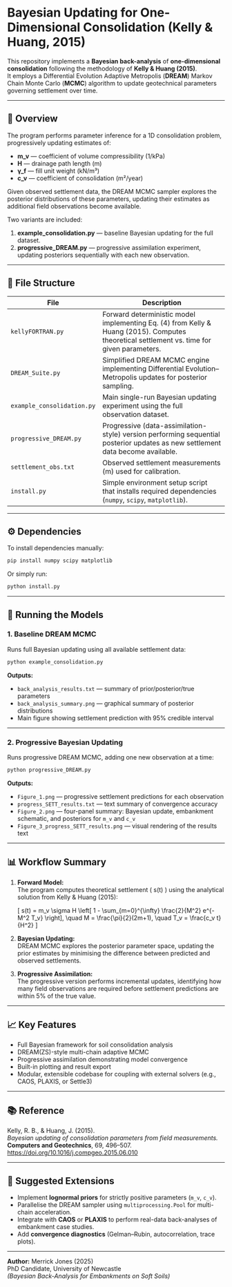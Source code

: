 # Bayesian Updating for One-Dimensional Consolidation (Kelly & Huang, 2015)

This repository implements a **Bayesian back-analysis** of **one-dimensional consolidation** following the methodology of **Kelly & Huang (2015)**.  
It employs a Differential Evolution Adaptive Metropolis (**DREAM**) Markov Chain Monte Carlo (**MCMC**) algorithm to update geotechnical parameters governing settlement over time.

---

## 🧩 Overview

The program performs parameter inference for a 1D consolidation problem, progressively updating estimates of:
- **m_v** — coefficient of volume compressibility (1/kPa)  
- **H** — drainage path length (m)  
- **γ_f** — fill unit weight (kN/m³)  
- **c_v** — coefficient of consolidation (m²/year)

Given observed settlement data, the DREAM MCMC sampler explores the posterior distributions of these parameters, updating their estimates as additional field observations become available.

Two variants are included:
1. **example_consolidation.py** — baseline Bayesian updating for the full dataset.  
2. **progressive_DREAM.py** — progressive assimilation experiment, updating posteriors sequentially with each new observation.

---

## 📁 File Structure

| File | Description |
|------|--------------|
| `kellyFORTRAN.py` | Forward deterministic model implementing Eq. (4) from Kelly & Huang (2015). Computes theoretical settlement vs. time for given parameters. |
| `DREAM_Suite.py` | Simplified DREAM MCMC engine implementing Differential Evolution–Metropolis updates for posterior sampling. |
| `example_consolidation.py` | Main single-run Bayesian updating experiment using the full observation dataset. |
| `progressive_DREAM.py` | Progressive (data-assimilation-style) version performing sequential posterior updates as new settlement data become available. |
| `settlement_obs.txt` | Observed settlement measurements (m) used for calibration. |
| `install.py` | Simple environment setup script that installs required dependencies (`numpy`, `scipy`, `matplotlib`). |

---

## ⚙️ Dependencies

To install dependencies manually:

```bash
pip install numpy scipy matplotlib
```

Or simply run:

```bash
python install.py
```

---

## 🚀 Running the Models

### 1. Baseline DREAM MCMC
Runs full Bayesian updating using all available settlement data:

```bash
python example_consolidation.py
```

**Outputs:**
- `back_analysis_results.txt` — summary of prior/posterior/true parameters  
- `back_analysis_summary.png` — graphical summary of posterior distributions  
- Main figure showing settlement prediction with 95% credible interval

---

### 2. Progressive Bayesian Updating
Runs progressive DREAM MCMC, adding one new observation at a time:

```bash
python progressive_DREAM.py
```

**Outputs:**
- `Figure_1.png` — progressive settlement predictions for each observation  
- `progress_SETT_results.txt` — text summary of convergence accuracy  
- `Figure_2.png` — four-panel summary: Bayesian update, embankment schematic, and posteriors for `m_v` and `c_v`  
- `Figure_3_progress_SETT_results.png` — visual rendering of the results text

---

## 📊 Workflow Summary

1. **Forward Model:**  
   The program computes theoretical settlement \( s(t) \) using the analytical solution from Kelly & Huang (2015):

   \[
   s(t) = m_v \sigma H \left[ 1 - \sum_{m=0}^{\infty} \frac{2}{M^2} e^{-M^2 T_v} \right], \quad M = \frac{\pi}{2}(2m+1), \quad T_v = \frac{c_v t}{H^2}
   \]

2. **Bayesian Updating:**  
   DREAM MCMC explores the posterior parameter space, updating the prior estimates by minimising the difference between predicted and observed settlements.

3. **Progressive Assimilation:**  
   The progressive version performs incremental updates, identifying how many field observations are required before settlement predictions are within 5% of the true value.

---

## 📈 Key Features

- Full Bayesian framework for soil consolidation analysis  
- DREAM(ZS)-style multi-chain adaptive MCMC  
- Progressive assimilation demonstrating model convergence  
- Built-in plotting and result export  
- Modular, extensible codebase for coupling with external solvers (e.g., CAOS, PLAXIS, or Settle3)

---

## 📚 Reference

Kelly, R. B., & Huang, J. (2015).  
*Bayesian updating of consolidation parameters from field measurements.*  
**Computers and Geotechnics**, 69, 496–507.  
https://doi.org/10.1016/j.compgeo.2015.06.010

---

## 🧠 Suggested Extensions

- Implement **lognormal priors** for strictly positive parameters (`m_v`, `c_v`).  
- Parallelise the DREAM sampler using `multiprocessing.Pool` for multi-chain acceleration.  
- Integrate with **CAOS** or **PLAXIS** to perform real-data back-analyses of embankment case studies.  
- Add **convergence diagnostics** (Gelman–Rubin, autocorrelation, trace plots).

---

**Author:** Merrick Jones (2025)  
PhD Candidate, University of Newcastle  
*(Bayesian Back-Analysis for Embankments on Soft Soils)*
